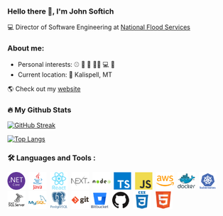 ### Hello there 👋, I'm John Softich

💻 Director of Software Engineering at [National Flood Services](https://nationalfloodservices.com/)

### About me:

- Personal interests: ⚾ 🏈 🎣 👨‍🍳 💻 🛫
- Current location: 📍 Kalispell, MT 

🌎 Check out my [website](http://www.johnsoftich.com/)

### 🔥 My Github Stats 
[![GitHub Streak](https://johnsoftich.com/apps/github-streak/?user=jsoftich&theme=dark&salt=1)](https://github.com/jsoftich/github-readme-streak-stats)

[![Top Langs](https://github.com/jsoftich/jsoftich/raw/resource/grs/lang-stats.svg)](https://github.com/jsoftich/github-readme-stats)
<!--
[![Harlok's WakaTime stats](https://github-readme-stats-git-master-john-softichs-projects.vercel.app/api/wakatime?username=jsoftich&theme=vision-friendly-dark)](https://github.com/anuraghazra/github-readme-stats)
-->

### :hammer_and_wrench: Languages and Tools :
<div>
  <img src="https://github.com/devicons/devicon/blob/master/icons/dotnetcore/dotnetcore-original.svg" title="DotNetCore"  alt="DotNetCore" width="40" height="40"/>&nbsp;
  <img src="https://github.com/devicons/devicon/blob/master/icons/java/java-original-wordmark.svg" title="Java" alt="Java" width="40" height="40"/>&nbsp;
  <img src="https://github.com/devicons/devicon/blob/master/icons/react/react-original-wordmark.svg" title="React" alt="React" width="40" height="40"/>&nbsp;
  <img src="https://github.com/devicons/devicon/blob/master/icons/nextjs/nextjs-original-wordmark.svg" title="NextJS" alt="NextJS" width="40" height="40"/>&nbsp;
  <img src="https://github.com/devicons/devicon/blob/master/icons/nodejs/nodejs-original-wordmark.svg" title="NodeJS" alt="NodeJS" width="40" height="40"/>&nbsp;  
  <img src="https://github.com/devicons/devicon/blob/master/icons/typescript/typescript-original.svg" title="TypeScript" alt="TypeScript" width="40" height="40"/>&nbsp;  
  <img src="https://github.com/devicons/devicon/blob/master/icons/javascript/javascript-original.svg" title="JavaScript" alt="JavaScript" width="40" height="40"/>&nbsp;  
  <img src="https://github.com/devicons/devicon/blob/master/icons/amazonwebservices/amazonwebservices-plain-wordmark.svg" title="AWS" alt="AWS" width="40" height="40"/>&nbsp;  
  <img src="https://github.com/devicons/devicon/blob/master/icons/docker/docker-original-wordmark.svg" title="Docker" alt="Docker" width="40" height="40"/>&nbsp;  
  <img src="https://github.com/devicons/devicon/blob/master/icons/kubernetes/kubernetes-plain-wordmark.svg" title="Kubernetes" alt="Kubernetes" width="40" height="40"/>&nbsp;    
  <img src="https://github.com/devicons/devicon/blob/master/icons/microsoftsqlserver/microsoftsqlserver-plain-wordmark.svg" title="MS-SQL Server" alt="MS-SQL Server" width="40" height="40"/>&nbsp;
  <img src="https://github.com/devicons/devicon/blob/master/icons/mysql/mysql-original-wordmark.svg" title="MySQL"  alt="MySQL" width="40" height="40"/>&nbsp;  
  <img src="https://github.com/devicons/devicon/blob/master/icons/postgresql/postgresql-plain-wordmark.svg" title="PostGreSQL" alt="PostGreSQL" width="40" height="40"/>&nbsp;
  <img src="https://github.com/devicons/devicon/blob/master/icons/git/git-original-wordmark.svg" title="Git" **alt="Git" width="40" height="40"/>   <img src="https://github.com/devicons/devicon/blob/master/icons/bitbucket/bitbucket-original-wordmark.svg" title="Bitbucket" alt="Bitbucket" width="40" height="40"/>&nbsp;
  <img src="https://github.com/devicons/devicon/blob/master/icons/github/github-original.svg" title="Github" alt="Github" width="40" height="40"/>&nbsp;
    <img src="https://github.com/devicons/devicon/blob/master/icons/css3/css3-plain-wordmark.svg"  title="CSS3" alt="CSS" width="40" height="40"/>&nbsp;
  <img src="https://github.com/devicons/devicon/blob/master/icons/html5/html5-original.svg" title="HTML5" alt="HTML" width="40" height="40"/>&nbsp;  
</div>

<!--
**jsoftich/jsoftich** is a ✨ _special_ ✨ repository because its `README.md` (this file) appears on your GitHub profile.

Here are some ideas to get you started:

- 🔭 I’m currently working on ...
- 🌱 I’m currently learning ...
- 👯 I’m looking to collaborate on ...
- 🤔 I’m looking for help with ...
- 💬 Ask me about ...
- 📫 How to reach me: ...
- 😄 Pronouns: ...
- ⚡ Fun fact: ...
-->
